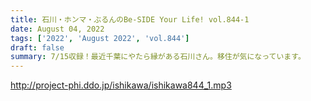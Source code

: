 ```yaml
---
title: 石川・ホンマ・ぶるんのBe-SIDE Your Life! vol.844-1
date: August 04, 2022
tags: ['2022', 'August 2022', 'vol.844']
draft: false
summary: 7/15収録！最近千葉にやたら縁がある石川さん。移住が気になっています。
---
```


http://project-phi.ddo.jp/ishikawa/ishikawa844_1.mp3
